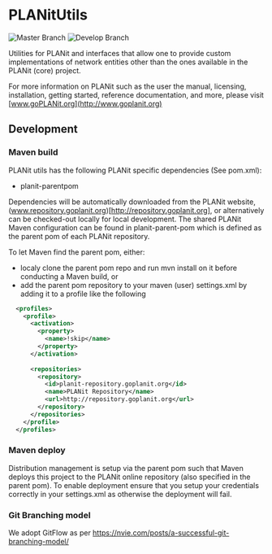 # PLANitUtils

![Master Branch](https://github.com/TrafficPLANit/PLANitUtils/actions/workflows/maven.yml/badge.svg?branch=master)
![Develop Branch](https://github.com/TrafficPLANit/PLANitUtils/actions/workflows/maven.yml/badge.svg?branch=develop)

Utilities for PLANit and interfaces that allow one to provide custom implementations of network entities other than the ones available in the PLANit (core) project.

For more information on PLANit such as the user the manual, licensing, installation, getting started, reference documentation, and more, please visit [www.goPLANit.org](http://www.goplanit.org)

## Development

### Maven build

PLANit utils has the following PLANit specific dependencies (See pom.xml):

* planit-parentpom

Dependencies will be automatically downloaded from the PLANit website, (www.repository.goplanit.org)[http://repository.goplanit.org], or alternatively can be checked-out locally for local development. The shared PLANit Maven configuration can be found in planit-parent-pom which is defined as the parent pom of each PLANit repository.

To let Maven find the parent pom, either:

* localy clone the parent pom repo and run mvn install on it before conducting a Maven build, or
* add the parent pom repository to your maven (user) settings.xml by adding it to a profile like the following

```xml
  <profiles>
    <profile>
      <activation>
        <property>
          <name>!skip</name>
        </property>
      </activation>
    
      <repositories>
        <repository>
          <id>planit-repository.goplanit.org</id>
          <name>PLANit Repository</name>
          <url>http://repository.goplanit.org</url>
        </repository>     
      </repositories>
    </profile>
  </profiles>
```


### Maven deploy

Distribution management is setup via the parent pom such that Maven deploys this project to the PLANit online repository (also specified in the parent pom). To enable deployment ensure that you setup your credentials correctly in your settings.xml as otherwise the deployment will fail.

### Git Branching model

We adopt GitFlow as per https://nvie.com/posts/a-successful-git-branching-model/
